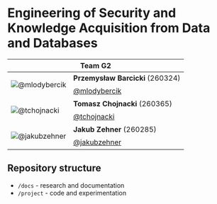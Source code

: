 # Engineering of Security and Knowledge Acquisition from Data and Databases

<table align="center">
  <thead>
    <tr>
      <th colspan="2">Team G2</th>
    </tr>
  </thead>
  <tbody>
    <tr>
      <td rowspan="2">

![@mlodybercik](https://github.com/mlodybercik.png?size=64)
      </td>
      <td>**Przemysław Barcicki** (260324)</td>
    </tr>
    <tr>
      <td>[@mlodybercik](https://github.com/mlodybercik)</td>
    </tr>
    <tr>
      <td rowspan="2">

![@tchojnacki](https://github.com/tchojnacki.png?size=64)
      </td>
      <td>**Tomasz Chojnacki** (260365)</td>
    </tr>
    <tr>
      <td>[@tchojnacki](https://github.com/tchojnacki)</td>
    </tr>
    <tr>
      <td rowspan="2">

![@jakubzehner](https://github.com/jakubzehner.png?size=64)
      </td>
      <td>**Jakub Zehner** (260285)</td>
    </tr>
    <tr>
      <td>[@jakubzehner](https://github.com/jakubzehner)</td>
    </tr>
  </tbody>
</table>

## Repository structure
- `/docs` - research and documentation
- `/project` - code and experimentation
